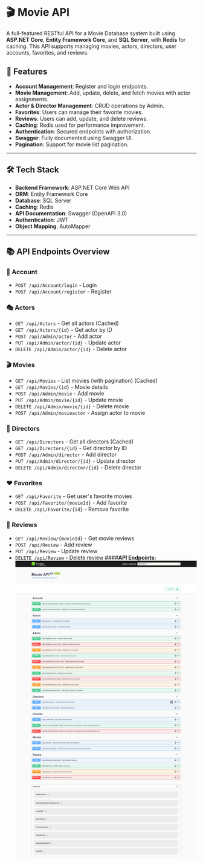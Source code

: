 # 🎬 Movie API

A full-featured RESTful API for a Movie Database system built using **ASP.NET Core**, **Entity Framework Core**, and **SQL Server**, with **Redis** for caching. This API supports managing movies, actors, directors, user accounts, favorites, and reviews.

## 🚀 Features

- **Account Management**: Register and login endpoints.
- **Movie Management**: Add, update, delete, and fetch movies with actor assignments.
- **Actor & Director Management**: CRUD operations by Admin.
- **Favorites**: Users can manage their favorite movies.
- **Reviews**: Users can add, update, and delete reviews.
- **Caching**: Redis used for performance improvement.
- **Authentication**: Secured endpoints with authorization.
- **Swagger**: Fully documented using Swagger UI.
- **Pagination**: Support for movie list pagination.

---

## 🛠️ Tech Stack

- **Backend Framework**: ASP.NET Core Web API
- **ORM**: Entity Framework Core
- **Database**: SQL Server
- **Caching**: Redis
- **API Documentation**: Swagger (OpenAPI 3.0)
- **Authentication**: JWT 
- **Object Mapping**: AutoMapper 

---

## 📚 API Endpoints Overview

### 🔐 Account
- `POST /api/Account/login` - Login
- `POST /api/Account/register` - Register

### 🎭 Actors
- `GET /api/Actors` - Get all actors (Cached)
- `GET /api/Actors/{id}` - Get actor by ID
- `POST /api/Admin/actor` - Add actor
- `PUT /api/Admin/actor/{id}` - Update actor
- `DELETE /api/Admin/actor/{id}` - Delete actor

### 🎬 Movies
- `GET /api/Movies` - List movies (with pagination) (Cached)
- `GET /api/Movies/{id}` - Movie details
- `POST /api/Admin/movie` - Add movie
- `PUT /api/Admin/movie/{id}` - Update movie
- `DELETE /api/Admin/movie/{id}` - Delete movie
- `POST /api/Admin/movieactor` - Assign actor to movie

### 🎤 Directors
- `GET /api/Directors` - Get all directors (Cached)
- `GET /api/Directors/{id}` - Get director by ID
- `POST /api/Admin/director` - Add director
- `PUT /api/Admin/director/{id}` - Update director
- `DELETE /api/Admin/director/{id}` - Delete director

### ❤️ Favorites
- `GET /api/Favorite` - Get user's favorite movies
- `POST /api/Favorite/{movieId}` - Add favorite
- `DELETE /api/Favorite/{id}` - Remove favorite

### 📝 Reviews
- `GET /api/Review/{movieId}` - Get movie reviews
- `POST /api/Review` - Add review
- `PUT /api/Review` - Update review
- `DELETE /api/Review` - Delete review
####**API Endpoints:**
![Banner](Swagger.png)
